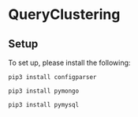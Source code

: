 # QueryClustering

## Setup

To set up, please install the following:

`pip3 install configparser`

`pip3 install pymongo`

`pip3 install pymysql`
